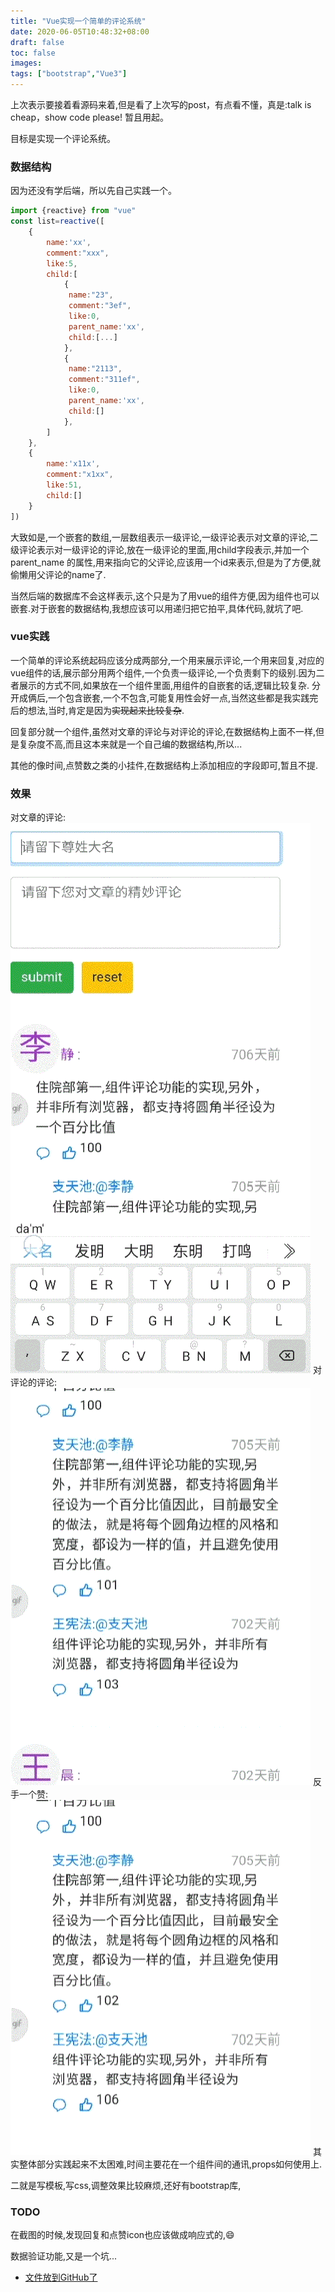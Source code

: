 ```yaml
---
title: "Vue实现一个简单的评论系统"
date: 2020-06-05T10:48:32+08:00
draft: false
toc: false
images:
tags: ["bootstrap","Vue3"]
---
```

上次表示要接着看源码来着,但是看了上次写的post，有点看不懂，真是:talk is cheap，show code please!
暂且用起。

目标是实现一个评论系统。
### 数据结构
因为还没有学后端，所以先自己实践一个。
```JavaScript
import {reactive} from "vue"
const list=reactive([
    {
        name:'xx',
        comment:"xxx",
        like:5,
        child:[
            {
             name:"23",
             comment:"3ef",
             like:0,
             parent_name:'xx',
             child:[...]
            },
            {
             name:"2113",
             comment:"311ef",
             like:0,
             parent_name:'xx',
             child:[]
            },
        ]
    },
    {
        name:'x11x',
        comment:"x1xx",
        like:51,
        child:[]
    }
])
```
大致如是,一个嵌套的数组,一层数组表示一级评论,一级评论表示对文章的评论,二级评论表示对一级评论的评论,放在一级评论的里面,用child字段表示,并加一个parent_name 的属性,用来指向它的父评论,应该用一个id来表示,但是为了方便,就偷懒用父评论的name了.

当然后端的数据库不会这样表示,这个只是为了用vue的组件方便,因为组件也可以嵌套.对于嵌套的数据结构,我想应该可以用递归把它拍平,具体代码,就坑了吧.

### vue实践   
一个简单的评论系统起码应该分成两部分,一个用来展示评论,一个用来回复,对应的vue组件的话,展示部分用两个组件,一个负责一级评论,一个负责剩下的级别.因为二者展示的方式不同,如果放在一个组件里面,用组件的自嵌套的话,逻辑比较复杂.
分开成俩后,一个包含嵌套,一个不包含,可能复用性会好一点,当然这些都是我实践完后的想法,当时,肯定是因为~~实现起来比较复杂~~.

回复部分就一个组件,虽然对文章的评论与对评论的评论,在数据结构上面不一样,但是复杂度不高,而且这本来就是一个自己编的数据结构,所以...

其他的像时间,点赞数之类的小挂件,在数据结构上添加相应的字段即可,暂且不提.


### 效果
对文章的评论:
![对文章的评论](/images/对文章的评论.gif)
对评论的评论:
![对评论的评论](/images/对评论的评论.gif)
反手一个赞:
![反手一个赞](/images/反手一个赞.gif)
其实整体部分实践起来不太困难,时间主要花在一个组件间的通讯,props如何使用上.

二就是写模板,写css,调整效果比较麻烦,还好有bootstrap库,

### TODO
在截图的时候,发现回复和点赞icon也应该做成响应式的,😄

数据验证功能,又是一个坑...
* [文件放到GitHub了](https://github.com/zhang-fork/VueComment/ )


